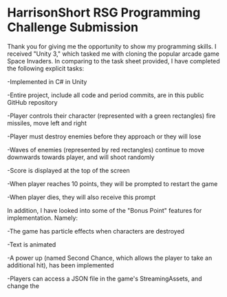 # HarrisonShort RSG Programming Challenge Submission

Thank you for giving me the opportunity to show my programming skills. I received "Unity 3," which tasked me with cloning the popular arcade game Space Invaders. In comparing to the task sheet provided, I have completed the following explicit tasks:

-Implemented in C# in Unity

-Entire project, include all code and period commits, are in this public GitHub repository

-Player controls their character (represented with a green rectangles) fire missiles, move left and right

-Player must destroy enemies before they approach or they will lose

-Waves of enemies (represented by red rectangles) continue to move downwards towards player, and will shoot randomly

-Score is displayed at the top of the screen

-When player reaches 10 points, they will be prompted to restart the game

-When player dies, they will also receive this prompt


In addition, I have looked into some of the "Bonus Point" features for implementation. Namely:

-The game has particle effects when characters are destroyed

-Text is animated

-A power up (named Second Chance, which allows the player to take an additional hit), has been implemented

-Players can access a JSON file in the game's StreamingAssets, and change the 

